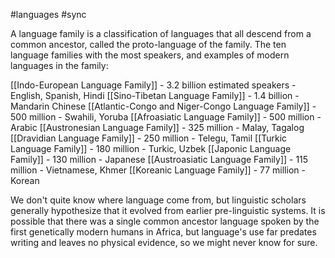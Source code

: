 #languages #sync 

A language family is a classification of languages that all descend from a common ancestor, called the proto-language of the family. The ten language families with the most speakers, and examples of modern languages in the family:

[[Indo-European Language Family]] - 3.2 billion estimated speakers - English, Spanish, Hindi
[[Sino-Tibetan Language Family]] - 1.4 billion - Mandarin Chinese
[[Atlantic-Congo and Niger-Congo Language Family]] - 500 million - Swahili, Yoruba
[[Afroasiatic Language Family]] - 500 million - Arabic
[[Austronesian Language Family]] - 325 million - Malay, Tagalog
[[Dravidian Language Family]] - 250 million - Telegu, Tamil
[[Turkic Language Family]] - 180 million - Turkic, Uzbek
[[Japonic Language Family]] - 130 million - Japanese
[[Austroasiatic Language Family]] - 115 million - Vietnamese, Khmer
[[Koreanic Language Family]] - 77 million - Korean

We don't quite know where language come from, but linguistic scholars generally hypothesize that it evolved from earlier pre-linguistic systems. It is possible that there was a single common ancestor language spoken by the first genetically modern humans in Africa, but language's use far predates writing and leaves no physical evidence, so we might never know for sure.